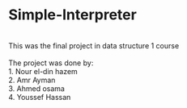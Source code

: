 # Simple-Interpreter
</br>
This was the final project in data structure 1 course</br></br>
The project was done by:</br>
1. Nour el-din hazem</br>
2. Amr Ayman</br>
3. Ahmed osama</br>
4. Youssef Hassan</br>
